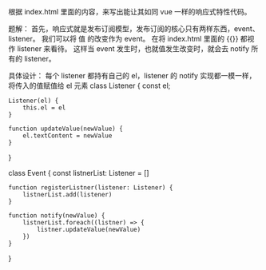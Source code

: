 
根据 index.html 里面的内容，来写出能让其如同 vue 一样的响应式特性代码。

题解：
首先，响应式就是发布订阅模型，发布订阅的核心只有两样东西，event、listener。
我们可以将 值 的改变作为 event。
在将 index.html 里面的 {{}} 都视作 listener 来看待。
这样当 event 发生时，也就值发生改变时，就会去 notify 所有的 listener。



具体设计：
每个 listener 都持有自己的 el，listener 的 notify 实现都一模一样，将传入的值赋值给 el 元素
class Listener {
    const el;

    Listener(el) {
        this.el = el
    }

    function updateValue(newValue) {
        el.textContent = newValue
    }
}

class Event {
    const listnerList: Listener = []

    function registerListner(listener: Listener) {
        listnerList.add(listener)
    }

    function notify(newValue) {
        listnerList.foreach((listner) => {
            listner.updateValue(newValue)
        })
    }
}












